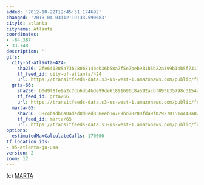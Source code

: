 ```yaml
---
added: '2012-10-22T12:45:51.174692'
changed: '2018-04-03T12:19:33.590683'
cityid: atlanta
cityname: Atlanta
coordinates:
- -84.387
- 33.748
description: ''
gtfs:
  city-of-atlanta-424:
    sha256: 2fe641205a73b280b814beb36b58a7f5e7beb931b5b22a399b1bb5f731741816
    tf_feed_id: city-of-atlanta/424
    url: https://transitfeeds-data.s3-us-west-1.amazonaws.com/public/feeds/city-of-atlanta/424/20170630/gtfs.zip
  grta-66:
    sha256: b0d9f8fe9a2c7db6db4bde99de61891696c8a592acbf895b35798c3154a403f8
    tf_feed_id: grta/66
    url: https://transitfeeds-data.s3-us-west-1.amazonaws.com/public/feeds/grta/66/20180213/gtfs.zip
  marta-65:
    sha256: 38c4badb6a0aded0d0ed838eeb14789bd78200fd49f0292701514448a82951da
    tf_feed_id: marta/65
    url: https://transitfeeds-data.s3-us-west-1.amazonaws.com/public/feeds/marta/65/20180314/gtfs.zip
options:
  estimatedMaxCalculateCalls: 170000
tf_location_ids:
- 95-atlanta-ga-usa
version: 2
zoom: 12
---
```


(c) [MARTA](http://itsmarta.com/marta-developer-resources.aspx)
